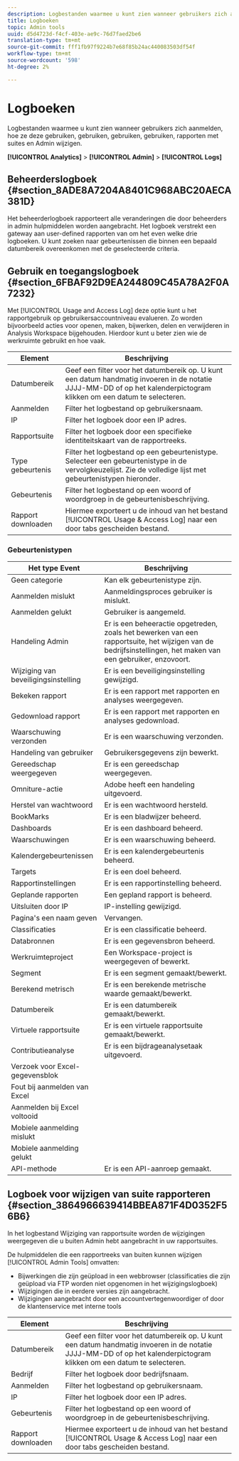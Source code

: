 ```yaml
---
description: Logbestanden waarmee u kunt zien wanneer gebruikers zich aanmelden, hoe ze deze gebruiken, gebruiken, gebruiken, gebruiken, rapporten met suites en Admin wijzigen.
title: Logboeken
topic: Admin tools
uuid: d5d4723d-f4cf-403e-ae9c-76d7faed2be6
translation-type: tm+mt
source-git-commit: fff1fb97f9224b7e68f85b24ac440083503df54f
workflow-type: tm+mt
source-wordcount: '598'
ht-degree: 2%

---
```



# Logboeken

Logbestanden waarmee u kunt zien wanneer gebruikers zich aanmelden, hoe ze deze gebruiken, gebruiken, gebruiken, gebruiken, rapporten met suites en Admin wijzigen.

**[!UICONTROL Analytics]** > **[!UICONTROL Admin]** > **[!UICONTROL Logs]**

## Beheerderslogboek {#section_8ADE8A7204A8401C968ABC20AECA381D}

Het beheerderlogboek rapporteert alle veranderingen die door beheerders in admin hulpmiddelen worden aangebracht. Het logboek verstrekt een gateway aan user-defined rapporten van om het even welke drie logboeken. U kunt zoeken naar gebeurtenissen die binnen een bepaald datumbereik overeenkomen met de geselecteerde criteria.

## Gebruik en toegangslogboek {#section_6FBAF92D9EA244809C45A78A2F0A7232}

Met [!UICONTROL Usage and Access Log] deze optie kunt u het rapportgebruik op gebruikersaccountniveau evalueren. Zo worden bijvoorbeeld acties voor openen, maken, bijwerken, delen en verwijderen in Analysis Workspace bijgehouden. Hierdoor kunt u beter zien wie de werkruimte gebruikt en hoe vaak.

| Element | Beschrijving |
|---|---|
| Datumbereik | Geef een filter voor het datumbereik op. U kunt een datum handmatig invoeren in de notatie JJJJ-MM-DD of op het kalenderpictogram klikken om een datum te selecteren. |
| Aanmelden | Filter het logbestand op gebruikersnaam. |
| IP | Filter het logboek door een IP adres. |
| Rapportsuite | Filter het logboek door een specifieke identiteitskaart van de rapportreeks. |
| Type gebeurtenis | Filter het logbestand op een gebeurtenistype. Selecteer een gebeurtenistype in de vervolgkeuzelijst. Zie de volledige lijst met gebeurtenistypen hieronder. |
| Gebeurtenis | Filter het logbestand op een woord of woordgroep in de gebeurtenisbeschrijving. |
| Rapport downloaden | Hiermee exporteert u de inhoud van het bestand [!UICONTROL Usage & Access Log] naar een door tabs gescheiden bestand. |

### Gebeurtenistypen

| Het type Event | Beschrijving |
| --- | --- |
| Geen categorie | Kan elk gebeurtenistype zijn. |
| Aanmelden mislukt | Aanmeldingsproces gebruiker is mislukt. |
| Aanmelden gelukt | Gebruiker is aangemeld. |
| Handeling Admin | Er is een beheeractie opgetreden, zoals het bewerken van een rapportsuite, het wijzigen van de bedrijfsinstellingen, het maken van een gebruiker, enzovoort. |
| Wijziging van beveiligingsinstelling | Er is een beveiligingsinstelling gewijzigd. |
| Bekeken rapport | Er is een rapport met rapporten en analyses weergegeven. |
| Gedownload rapport | Er is een rapport met rapporten en analyses gedownload. |
| Waarschuwing verzonden | Er is een waarschuwing verzonden. |
| Handeling van gebruiker | Gebruikersgegevens zijn bewerkt. |
| Gereedschap weergegeven | Er is een gereedschap weergegeven. |
| Omniture-actie | Adobe heeft een handeling uitgevoerd. |
| Herstel van wachtwoord | Er is een wachtwoord hersteld. |
| BookMarks | Er is een bladwijzer beheerd. |
| Dashboards | Er is een dashboard beheerd. |
| Waarschuwingen | Er is een waarschuwing beheerd. |
| Kalendergebeurtenissen | Er is een kalendergebeurtenis beheerd. |
| Targets | Er is een doel beheerd. |
| Rapportinstellingen | Er is een rapportinstelling beheerd. |
| Geplande rapporten | Een gepland rapport is beheerd. |
| Uitsluiten door IP | IP-instelling gewijzigd. |
| Pagina&#39;s een naam geven | Vervangen. |
| Classificaties | Er is een classificatie beheerd. |
| Databronnen | Er is een gegevensbron beheerd. |
| Werkruimteproject | Een Workspace-project is weergegeven of bewerkt. |
| Segment | Er is een segment gemaakt/bewerkt. |
| Berekend metrisch | Er is een berekende metrische waarde gemaakt/bewerkt. |
| Datumbereik | Er is een datumbereik gemaakt/bewerkt. |
| Virtuele rapportsuite | Er is een virtuele rapportsuite gemaakt/bewerkt. |
| Contributieanalyse | Er is een bijdrageanalysetaak uitgevoerd. |
| Verzoek voor Excel-gegevensblok |  |
| Fout bij aanmelden van Excel |  |
| Aanmelden bij Excel voltooid |  |
| Mobiele aanmelding mislukt |  |
| Mobiele aanmelding gelukt |  |
| API-methode | Er is een API-aanroep gemaakt. |


## Logboek voor wijzigen van suite rapporteren {#section_3864966639414BBEA871F4D0352F56B6}

In het logbestand Wijziging van rapportsuite worden de wijzigingen weergegeven die u buiten Admin hebt aangebracht in uw rapportsuites.

De hulpmiddelen die een rapportreeks van buiten kunnen wijzigen [!UICONTROL Admin Tools] omvatten:

* Bijwerkingen die zijn geüpload in een webbrowser (classificaties die zijn geüpload via FTP worden niet opgenomen in het wijzigingslogboek)
* Wijzigingen die in eerdere versies zijn aangebracht.
* Wijzigingen aangebracht door een accountvertegenwoordiger of door de klantenservice met interne tools

| Element | Beschrijving |
|---|---|
| Datumbereik | Geef een filter voor het datumbereik op. U kunt een datum handmatig invoeren in de notatie JJJJ-MM-DD of op het kalenderpictogram klikken om een datum te selecteren. |
| Bedrijf | Filter het logboek door bedrijfsnaam. |
| Aanmelden | Filter het logbestand op gebruikersnaam. |
| IP | Filter het logboek door een IP adres. |
| Gebeurtenis | Filter het logbestand op een woord of woordgroep in de gebeurtenisbeschrijving. |
| Rapport downloaden | Hiermee exporteert u de inhoud van het bestand [!UICONTROL Usage & Access Log] naar een door tabs gescheiden bestand. |

